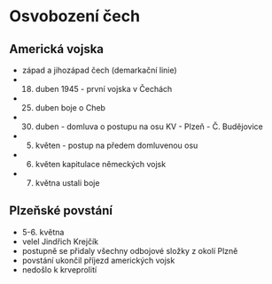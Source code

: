 # Osvobození čech
## Americká vojska
- západ a jihozápad čech (demarkační linie)
- 18. duben 1945 - první vojska v Čechách
- 25. duben boje o Cheb
- 30. duben - domluva o postupu na osu KV - Plzeň - Č. Budějovice
- 5. květen - postup na předem domluvenou osu
- 6. květen kapitulace německých vojsk
- 7. května ustali boje
## Plzeňské povstání
- 5-6. května
- velel Jindřich Krejčík
- postupně se přidaly všechny odbojové složky z okolí Plzně
- povstání ukončil příjezd amerických vojsk
- nedošlo k krveprolití
